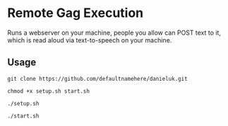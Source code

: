 Remote Gag Execution
==========

Runs a webserver on your machine, people you allow can POST text to it, which is read aloud via text-to-speech on your machine.


Usage
--------
`git clone https://github.com/defaultnamehere/danieluk.git`

`chmod +x setup.sh start.sh`

`./setup.sh`

`./start.sh`
